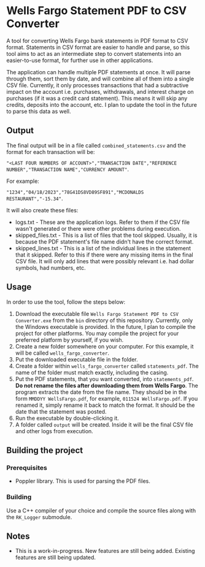 # Wells Fargo Statement PDF to CSV Converter
A tool for converting Wells Fargo bank statements in PDF format to CSV format. Statements in CSV format are easier to handle and parse, so this tool aims to act as an intermediate step to convert statements into an easier-to-use format, for further use in other applications.

The application can handle multiple PDF statements at once. It will parse through them, sort them by date, and will combine all of them into a single CSV file. Currently, it only processes transactions that had a subtractive impact on the account i.e. purchases, withdrawals, and interest charge on purchases (if it was a credit card statement). This means it will skip any credits, deposits into the account, etc. I plan to update the tool in the future to parse this data as well.

## Output
The final output will be in a file called `combined_statements.csv` and the format for each transaction will be:

`"<LAST FOUR NUMBERS OF ACCOUNT>","TRANSACTION DATE","REFERENCE NUMBER","TRANSACTION NAME","CURRENCY AMOUNT"`.

For example:

`"1234","04/18/2023","78G41DS8VD89SF891","MCDONALDS RESTAURANT","-15.34"`.

It will also create these files:
* logs.txt - These are the application logs. Refer to them if the CSV file wasn't generated or there were other problems during execution.
* skipped_files.txt - This is a list of files that the tool skipped. Usually, it is because the PDF statement's file name didn't have the correct format.
* skipped_lines.txt - This is a list of the individual lines in the statement that it skipped. Refer to this if there were any missing items in the final CSV file. It will only add lines that were possibly relevant i.e. had dollar symbols, had numbers, etc.

## Usage
In order to use the tool, follow the steps below:
1. Download the executable file `Wells Fargo Statement PDF to CSV Converter.exe` from the `bin` directory of this repository. Currently, only the Windows executable is provided. In the future, I plan to compile the project for other platforms. You may compile the project for your preferred platform by yourself, if you wish.
2. Create a new folder somewhere on your computer. For this example, it will be called `wells_fargo_converter`.
3. Put the downloaded executable file in the folder.
4. Create a folder within `wells_fargo_converter` called `statements_pdf`. The name of the folder must match exactly, including the casing.
5. Put the PDF statements, that you want converted, into `statements_pdf`. **Do not rename the files after downloading them from Wells Fargo**. The program extracts the date from the file name. They should be in the form `MMDDYY WellsFargo.pdf`, for example, `011524 WellsFargo.pdf`. If you renamed it, simply rename it back to match the format. It should be the date that the statement was posted.
6. Run the executable by double-clicking it.
7. A folder called `output` will be created. Inside it will be the final CSV file and other logs from execution.

## Building the project
### Prerequisites
* Poppler library. This is used for parsing the PDF files.

### Building
Use a C++ compiler of your choice and compile the source files along with the `RK_Logger` submodule.

## Notes
* This is a work-in-progress. New features are still being added. Existing features are still being updated.
